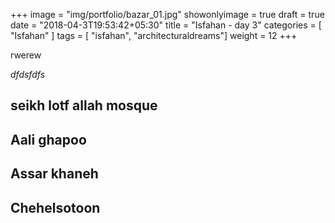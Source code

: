 +++
image = "img/portfolio/bazar_01.jpg"
showonlyimage = true
draft = true
date = "2018-04-3T19:53:42+05:30"
title = "Isfahan -  day 3"
categories = [ "Isfahan" ]
tags = [ "isfahan", "architecturaldreams"]
weight = 12
+++

rwerew 

*dfdsfdfs*
<!--more-->


## seikh lotf allah mosque


## Aali ghapoo


## Assar khaneh


## Chehelsotoon





